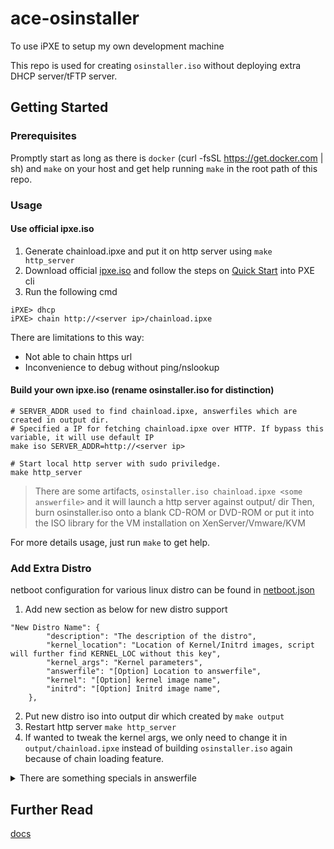 # ace-osinstaller
To use iPXE to setup my own development machine

This repo is used for creating `osinstaller.iso` without deploying extra DHCP server/tFTP server.

## Getting Started

### Prerequisites
Promptly start as long as there is `docker` (curl -fsSL https://get.docker.com | sh) and `make` on your host and get help running `make` in the root path of this repo.

### Usage
#### Use official ipxe.iso
1. Generate chainload.ipxe and put it on http server using `make http_server`
2. Download official [ipxe.iso](http://boot.ipxe.org/ipxe.iso) and follow the steps on [Quick Start](https://ipxe.org/) into PXE cli
3. Run the following cmd
```
iPXE> dhcp
iPXE> chain http://<server ip>/chainload.ipxe
```
There are limitations to this way:
- Not able to chain https url
- Inconvenience to debug without ping/nslookup

#### Build your own ipxe.iso (rename osinstaller.iso for distinction)
```
# SERVER_ADDR used to find chainload.ipxe, answerfiles which are created in output dir.
# Specified a IP for fetching chainload.ipxe over HTTP. If bypass this variable, it will use default IP
make iso SERVER_ADDR=http://<server ip>

# Start local http server with sudo priviledge.
make http_server
```
> There are some artifacts, `osinstaller.iso chainload.ipxe <some answerfile>` and it will launch a http server against output/ dir
Then, burn osinstaller.iso onto a blank CD-ROM or DVD-ROM or put it into the ISO library for the VM installation on XenServer/Vmware/KVM

For more details usage, just run `make` to get help.

### Add Extra Distro
netboot configuration for various linux distro can be found in [netboot.json](https://github.com/acefei/ace-osinstaller/blob/master/scripts/netboot.json)
 
1. Add new section as below for new distro support 
```
"New Distro Name": {
        "description": "The description of the distro",
        "kernel_location": "Location of Kernel/Initrd images, script will further find KERNEL_LOC without this key",
        "kernel_args": "Kernel parameters",
        "answerfile": "[Option] Location to answerfile",
        "kernel": "[Option] kernel image name",
        "initrd": "[Option] Initrd image name",
    },
```
2. Put new distro iso into output dir which created by `make output`
3. Restart http server `make http_server`
4. If wanted to tweak the kernel args, we only need to change it in `output/chainload.ipxe` instead of building `osinstaller.iso` again because of chain loading feature.

<details>
  <summary>There are something specials in answerfile</summary>

1. Use /dev/xvda which is simply the Xen disk storage devices as disk partition , you need to update it if you use other Hypervisor
2. Use Text mode instead of desktop environment
3. Create an encrypted password for the user configuration in answerfile
 ```
   python3 -c 'import crypt,getpass;pw=getpass.getpass();print(crypt.crypt(pw) if (pw==getpass.getpass("Confirm: ")) else exit())'
 ```
</details>

## Further Read
[docs](https://github.com/acefei/ace-osinstaller/blob/master/docs)
